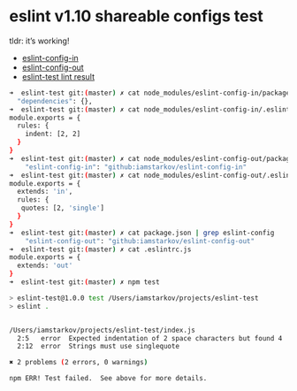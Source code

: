 # eslint v1.10 shareable configs test

tldr: it’s working!

* [eslint-config-in](https://github.com/iamstarkov/eslint-config-in)
* [eslint-config-out](https://github.com/iamstarkov/eslint-config-out)
* [eslint-test lint result](https://travis-ci.org/iamstarkov/eslint-test)

```sh
➜  eslint-test git:(master) ✗ cat node_modules/eslint-config-in/package.json | grep dep
  "dependencies": {},
➜  eslint-test git:(master) ✗ cat node_modules/eslint-config-in/.eslintrc.js
module.exports = {
  rules: {
    indent: [2, 2]
  }
}
➜  eslint-test git:(master) ✗ cat node_modules/eslint-config-out/package.json | grep "\"eslint-config-in\":"
    "eslint-config-in": "github:iamstarkov/eslint-config-in"
➜  eslint-test git:(master) ✗ cat node_modules/eslint-config-out/.eslintrc.js
module.exports = {
  extends: 'in',
  rules: {
   quotes: [2, 'single']
  }
}
➜  eslint-test git:(master) ✗ cat package.json | grep eslint-config
    "eslint-config-out": "github:iamstarkov/eslint-config-out"
➜  eslint-test git:(master) ✗ cat .eslintrc.js
module.exports = {
  extends: 'out'
}
➜  eslint-test git:(master) ✗ npm test

> eslint-test@1.0.0 test /Users/iamstarkov/projects/eslint-test
> eslint .


/Users/iamstarkov/projects/eslint-test/index.js
  2:5   error  Expected indentation of 2 space characters but found 4  indent
  2:12  error  Strings must use singlequote                            quotes

✖ 2 problems (2 errors, 0 warnings)

npm ERR! Test failed.  See above for more details.
```
